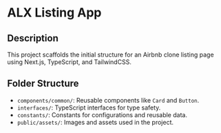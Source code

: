 # ALX Listing App

## Description
This project scaffolds the initial structure for an Airbnb clone listing page using Next.js, TypeScript, and TailwindCSS.

## Folder Structure
- `components/common/`: Reusable components like `Card` and `Button`.
- `interfaces/`: TypeScript interfaces for type safety.
- `constants/`: Constants for configurations and reusable data.
- `public/assets/`: Images and assets used in the project.